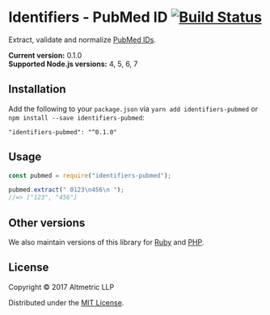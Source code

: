 # Identifiers - PubMed ID [![Build Status](https://travis-ci.org/altmetric/identifiers-pubmed.svg?branch=master)](https://travis-ci.org/altmetric/identifiers-pubmed)

Extract, validate and normalize [PubMed IDs](http://www.ncbi.nlm.nih.gov/pubmed).

**Current version:** 0.1.0  
**Supported Node.js versions:** 4, 5, 6, 7

## Installation

Add the following to your `package.json` via `yarn add identifiers-pubmed` or `npm install --save identifiers-pubmed`:

```shell
"identifiers-pubmed": "^0.1.0"
```

## Usage

```javascript
const pubmed = require("identifiers-pubmed");

pubmed.extract(" 0123\n456\n ");
//=> ["123", "456"]
```

## Other versions

We also maintain versions of this library for [Ruby](https://github.com/altmetric/identifiers) and [PHP](https://github.com/altmetric/php-identifiers).

## License

Copyright © 2017 Altmetric LLP

Distributed under the [MIT License](http://opensource.org/licenses/MIT).
